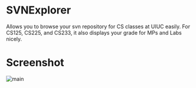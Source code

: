 # SVNExplorer

Allows you to browse your svn repository for CS classes at UIUC easily. For CS125, CS225, and CS233, it also displays your grade for MPs and Labs nicely.

# Screenshot
![main](http://i.imgur.com/po8F9eW.png)
